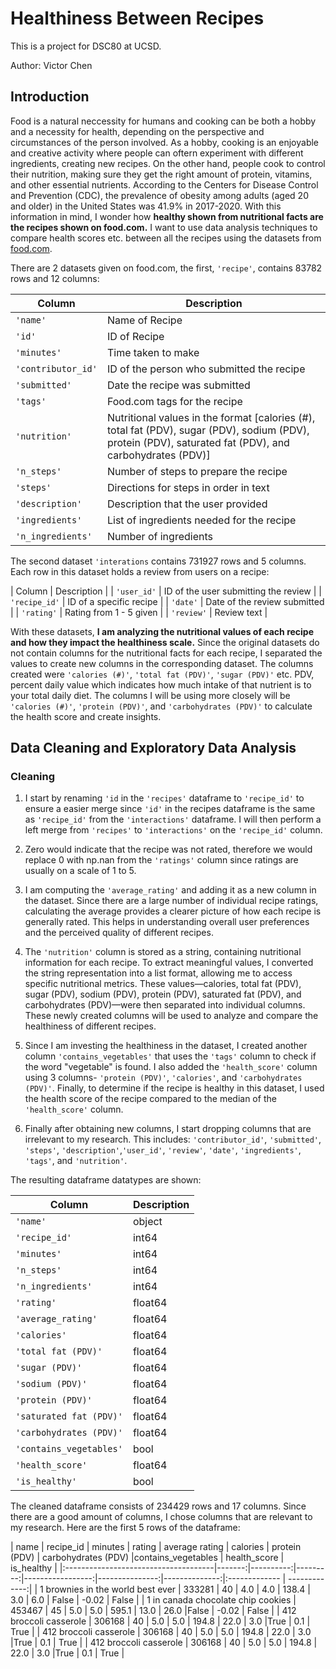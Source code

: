 # Healthiness Between Recipes 

This is a project for DSC80 at UCSD.

Author: Victor Chen

## Introduction 

Food is a natural neccessity for humans and cooking can be both a hobby and a necessity for health, depending on the perspective and circumstances of the person involved. As a hobby, cooking is an enjoyable and creative activity where people can oftern experiment with different ingredients, creating new recipes. On the other hand, people cook to control their nutrition, making sure they get the right amount of protein, vitamins, and other essential nutrients. According to the Centers for Disease Control and Prevention (CDC), the prevalence of obesity among adults (aged 20 and older) in the United States was 41.9% in 2017-2020. With this information in mind, I wonder how **healthy shown from nutritional facts are the recipes shown on food.com.** I want to use data analysis techniques to compare health scores etc. between all the recipes using the datasets from [food.com](https://www.food.com/).

There are 2 datasets given on food.com, the first, `'recipe'`, contains 83782 rows and 12 columns:

| Column             | Description | 
| ------------------ | ----------- |
| `'name'`           | Name of Recipe | 
| `'id'`      | ID of Recipe | 
| `'minutes'`        | Time taken to make | 
| `'contributor_id'`   | ID of the person who submitted the recipe | 
| `'submitted'`      | Date the recipe was submitted | 
| `'tags'`             | Food.com tags for the recipe | 
| `'nutrition'`      | Nutritional values in the format [calories (#), total fat (PDV), sugar (PDV), sodium (PDV), protein (PDV), saturated fat (PDV), and carbohydrates (PDV)] | 
| `'n_steps'`        | Number of steps to prepare the recipe| 
| `'steps'`          | Directions for steps in order in text | 
| `'description'`   | Description that the user provided | 
| `'ingredients'`  | List of ingredients needed for the recipe| 
| `'n_ingredients'`  | Number of ingredients | 

The second dataset `'interations` contains 731927 rows and 5 columns. Each row in this dataset holds a review from users on a recipe:

| Column     | Description | 
| `'user_id'` | ID of the user submitting the review | 
| `'recipe_id'` | ID of a specific recipe | 
| `'date'` | Date of the review submitted | 
| `'rating'` | Rating from 1 - 5 given | 
| `'review'` | Review text | 

With these datasets, **I am analyzing the nutritional values of each recipe and how they impact the healthiness scale.** Since the original datasets do not contain columns for the nutritional facts for each recipe, I separated the values to create new columns in the corresponding dataset. The columns created were `'calories (#)'`, `'total fat (PDV)'`, `'sugar (PDV)'` etc. PDV, percent daily value which indicates how much intake of that nutrient is to your total daily diet. The columns I will be using more closely will be `'calories (#)'`, `'protein (PDV)'`, and `'carbohydrates (PDV)'` to calculate the health score and create insights.

## Data Cleaning and Exploratory Data Analysis

### Cleaning 

1. I start by renaming `'id` in the `'recipes'` dataframe to `'recipe_id'` to ensure a easier merge since `'id'` in the recipes dataframe is the same as `'recipe_id'` from the `'interactions'` dataframe. I will then perform a left merge from `'recipes'` to `'interactions'` on the `'recipe_id'` column. 

2. Zero would indicate that the recipe was not rated, therefore we would replace 0 with np.nan from the `'ratings'` column since ratings are usually on a scale of 1 to 5.

3. I am computing the `'average_rating'` and adding it as a new column in the dataset. Since there are a large number of individual recipe ratings, calculating the average provides a clearer picture of how each recipe is generally rated. This helps in understanding overall user preferences and the perceived quality of different recipes.

4. The `'nutrition'` column is stored as a string, containing nutritional information for each recipe. To extract meaningful values, I converted the string representation into a list format, allowing me to access specific nutritional metrics. These values—calories, total fat (PDV), sugar (PDV), sodium (PDV), protein (PDV), saturated fat (PDV), and carbohydrates (PDV)—were then separated into individual columns. These newly created columns will be used to analyze and compare the healthiness of different recipes.

5. Since I am investing the healthiness in the dataset, I created another column `'contains_vegetables'` that uses the `'tags'` column to check if the word "vegetable" is found. I also added the `'health_score'` column using 3 columns- `'protein (PDV)'`, `'calories'`, and `'carbohydrates (PDV)'`. Finally, to determine if the recipe is healthy in this dataset, I used the health score of the recipe compared to the median of the `'health_score'` column. 

6. Finally after obtaining new columns, I start dropping columns that are irrelevant to my research. This includes: `'contributor_id'`, `'submitted'`, `'steps'`, `'description'`,`'user_id'`, `'review'`, `'date'`, `'ingredients'`, `'tags'`, and `'nutrition'`.

The resulting dataframe datatypes are shown:

| Column             | Description | 
| ------------------ | ----------- |
| `'name'`           | object | 
| `'recipe_id'` | int64 | 
| `'minutes'`        | int64 | 
| `'n_steps'`        | int64 | 
| `'n_ingredients'`  | int64 |
| `'rating'` | float64 | 
| `'average_rating'` | float64 |
| `'calories'` | float64 |
| `'total fat (PDV)'` | float64 |
| `'sugar (PDV)'` | float64 |
| `'sodium (PDV)'` | float64 |
| `'protein (PDV)'` | float64 |
| `'saturated fat (PDV)'` | float64 |
| `'carbohydrates (PDV)'` | float64 |
| `'contains_vegetables'` | bool |
| `'health_score'` | float64 |
| `'is_healthy'` | bool |

The cleaned dataframe consists of 234429 rows and 17 columns. Since there are a good amount of columns, I chose columns that are relevant to my research. Here are the first 5 rows of the dataframe:

| name                             |  recipe_id |   minutes |  rating |   average rating |   calories |   protein (PDV) | carbohydrates (PDV) |contains_vegetables   |   health_score | is_healthy |
|:-------------------------------------|-------:|----------:|---------:|-----------------:|---------------:|--------------:|:-------------        | -------------:|
| 1 brownies in the world    best ever | 333281 |        40 |         4.0 |  4.0   |          138.4 |            3.0 | 6.0 | False               |    -0.02  | False |
| 1 in canada chocolate chip cookies   | 453467 |        45 |      5.0    |   5.0  |          595.1 |           13.0 | 26.0 |False               |    -0.02  | False |
| 412 broccoli casserole               | 306168 |        40 |       5.0  |    5.0   |          194.8 |           22.0 | 3.0 |True               |    0.1 | True |
| 412 broccoli casserole               | 306168 |       40  |        5.0 |    5.0   |          194.8 |           22.0 | 3.0 |True                |    0.1  | True |
| 412 broccoli casserole               | 306168 |        40 |         5.0 |   5.0   |         194.8  |           22.0 | 3.0 |True              |    0.1 |  True | 
